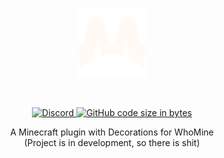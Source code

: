 <br>
<p align="center">
  <a href="https://minersstudios.com">
     <img src="https://raw.githubusercontent.com/MinersStudios/.github/main/assets/logos/logo_white.png" alt="MinersStudios">
  </a>
</p>
<br>
<p align="center">
  <a href="https://whomine.net/discord">
    <img alt="Discord" src="https://img.shields.io/discord/928575868643733535?color=000000&label=WhoMine&logo=Discord&logoColor=FFFFFF&style=for-the-badge">
  </a>
  <a href="#">
    <img alt="GitHub code size in bytes" src="https://staging.shields.io/github/languages/code-size/p0loskun/msDecor?style=for-the-badge&color=000000">
  </a>
</p>
<p align="center">
  A Minecraft plugin with Decorations for WhoMine<br>
  (Project is in development, so there is shit)
</p>
<br>
